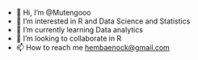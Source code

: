 - 👋 Hi, I’m @Mutengooo
- 👀 I’m interested in R and Data Science and Statistics
- 🌱 I’m currently learning Data analytics
- 💞️ I’m looking to collaborate in R
- 📫 How to reach me hembaenock@gmail.com

<!---
Mutengooo/Mutengooo is a ✨ special ✨ repository because its `README.md` (this file) appears on your GitHub profile.
You can click the Preview link to take a look at your changes.
--->
